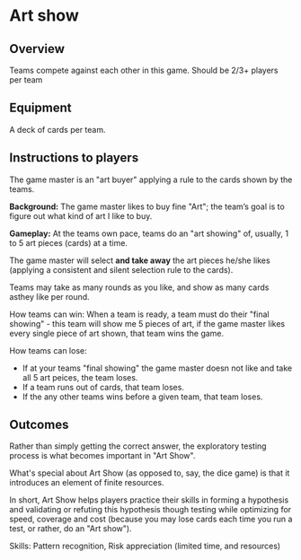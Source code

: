 # Art show

## Overview

Teams compete against each other in this game. 
Should be 2/3+ players per team


## Equipment

A deck of cards per team.

## Instructions to players
The game master is an "art buyer" applying a rule to the cards shown by the teams.

**Background:** The game master likes to buy fine "Art"; the team’s goal is to figure out what kind of art I like to buy.

**Gameplay:** At the teams own pace, teams do an "art showing" of, usually, 1 to 5 art pieces (cards) at a time. 

The game master will select **and take away** the art pieces he/she likes (applying a consistent and silent selection rule to the cards).

Teams may take as many rounds as you like, and show as many cards asthey like per round.

How teams can  win: When a team is ready, a team must do their "final showing" - this  team will show me 5 pieces of art, if the game master likes every single piece of art shown, that team wins the game. 

How teams can lose: 
* If at your teams "final showing" the game master doesn not like and take all 5 art peices, the team loses.
* If a team runs out of cards, that team loses.
* If the any other teams wins before a given team, that team loses.

## Outcomes
Rather than simply getting the correct answer, the exploratory testing process is what becomes important in "Art Show". 

What's special about Art Show (as opposed to, say, the dice game) is that it introduces an element of finite resources.

In short, Art Show helps players practice their skills in forming a hypothesis and validating or refuting this hypothesis though testing while optimizing for speed, coverage and cost (because you may lose cards each time you run a test, or rather, do an "Art show").

Skills: Pattern recognition, Risk appreciation (limited time, and resources)
